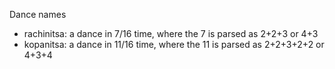 Dance names

 - rachinitsa: a dance in 7/16 time, where the 7 is parsed as 2+2+3 or 4+3
 - kopanitsa: a dance in 11/16 time, where the 11 is parsed as 2+2+3+2+2 or 4+3+4
